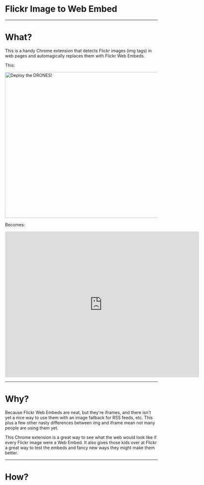 Flickr Image to Web Embed
=========================

---

What?
=====
This is a handy Chrome extension that detects Flickr images (img tags) in web pages and automagically replaces them with Flickr Web Embeds.

This:

<a href="https://www.flickr.com/photos/cjmartin/12180477056/" title="Deploy the DRONES! by cjmartin, on Flickr"><img src="https://farm4.staticflickr.com/3829/12180477056_69ba0b0bc1_z.jpg" width="640" height="480" alt="Deploy the DRONES!"></a>

Becomes:

<iframe src="https://www.flickr.com/photos/cjmartin/12180477056/frame/69ba0b0bc1" height="480" width="640"  frameborder="0" allowfullscreen webkitallowfullscreen mozallowfullscreen oallowfullscreen msallowfullscreen></iframe>

---

Why?
====
Because Flickr Web Embeds are neat, but they're iframes, and there isn't yet a nice way to use them with an image fallback for RSS feeds, etc. This plus a few other nasty differences between img and iframe mean not many people are using them yet.

This Chrome extension is a great way to see what the web would look like if every Flickr image were a Web Embed. It also gives those kids over at Flickr a great way to test the embeds and fancy new ways they might make them better.

---

How?
====

